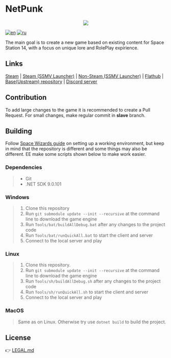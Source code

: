 # NetPunk

<p align="center"><img src="./Raw/Screenshots/wwdp.png"  /></p>

[![en][icon-en]][en] [![ru][icon-ru]][ru]

[en]: ./README.md
[icon-en]: https://img.shields.io/badge/lang-en-red?style=flat-square
[ru]: ./README.ru.md
[icon-ru]: https://img.shields.io/badge/lang-ru-orange?style=flat-square

The main goal is to create a new game based on existing content for Space Station 14, with a focus on unique lore and RolePlay expirience.

## Links

[Steam](https://store.steampowered.com/app/1255460/Space_Station_14/) | [Steam (SSMV Launcher)](https://store.steampowered.com/app/2585480/Space_Station_Multiverse/) | [Non-Steam (SSMV Launcher)](https://spacestationmultiverse.com/downloads/)  | [Flathub](https://flathub.org/apps/com.spacestation14.Launcher) |  [Base(Upstream) repository](https://github.com/Simple-Station/Einstein-Engines) | [Discord server](https://discord.gg/Fmzp3kQ3AB)

## Contribution

To add large changes to the game it is recommended to create a Pull Request.
For small changes, make regular commit in **slave** branch.

## Building

Follow [Space Wizards guide](https://docs.spacestation14.com/en/general-development/setup/setting-up-a-development-environment.html) on setting up a working environment, but keep in mind that the repository is different and some things may also be different.
EE make some scripts shown below to make work easier.

### Dependencies

> - Git
> - .NET SDK 9.0.101

### Windows

> 1. Clone this repository
> 2. Run `git submodule update --init --recursive` at the command line to download the game engine
> 3. Run `Tools/bat/buildAllDebug.bat` after any changes to the project code
> 4. Run `Tools/bat/runQuickAll.bat` to start the client and server
> 5. Connect to the local server and play

### Linux

> 1. Clone this repository.
> 2. Run `git submodule update --init --recursive` at the command line to download the game engine
> 3. Run `Tools/sh/buildAllDebug.sh` after any changes to the project code
> 4. Run `Tools/sh/runQuickAll.sh` to start the client and server
> 5. Connect to the local server and play

### MacOS

> Same as on Linux. Otherwise try use `dotnet build` to build the project.

## License

👉 [LEGAL.md](./LEGAL.md)
